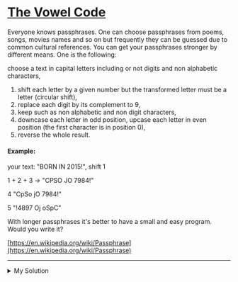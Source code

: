 # [The Vowel Code](https://www.codewars.com/kata/559536379512a64472000053)

Everyone knows passphrases. One can choose passphrases from poems, songs, movies names and so on but frequently they can
be guessed due to common cultural references. You can get your passphrases stronger by different means. One is the
following:

choose a text in capital letters including or not digits and non alphabetic characters,

1. shift each letter by a given number but the transformed letter must be a letter (circular shift),
2. replace each digit by its complement to 9,
3. keep such as non alphabetic and non digit characters,
4. downcase each letter in odd position, upcase each letter in even position (the first character is in position 0),
5. reverse the whole result.

#### Example:

your text: "BORN IN 2015!", shift 1

1 + 2 + 3 -> "CPSO JO 7984!"

4 "CpSo jO 7984!"

5 "!4897 Oj oSpC"

With longer passphrases it's better to have a small and easy program. Would you write it?

[https://en.wikipedia.org/wiki/Passphrase](https://en.wikipedia.org/wiki/Passphrase)

---

<details><summary>My Solution</summary>

```js
function playPass(s, n) {
  return [...s]
    .map((v, i) => {
      if (/[0-9]/.test(v)) return 9 - v;
      if (/[A-Z]/.test(v)) {
        let charCode = v.charCodeAt(0) + n;
        charCode = charCode > 90 ? charCode - 26 : charCode;
        return i % 2
          ? String.fromCharCode(charCode).toLowerCase()
          : String.fromCharCode(charCode);
      }
      return v;
    })
    .join("")
    .split(" ")
    .reverse()
    .map((w) => [...w].reverse().join(""))
    .join(" ");
}
```

</details>
